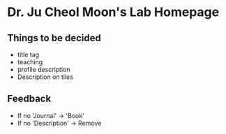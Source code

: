 # Dr. Ju Cheol Moon's Lab Homepage

## Things to be decided

- title tag
- teaching
- profile description
- Description on tiles

## Feedback

- If no 'Journal' -> 'Book'
- If no 'Description' -> Remove